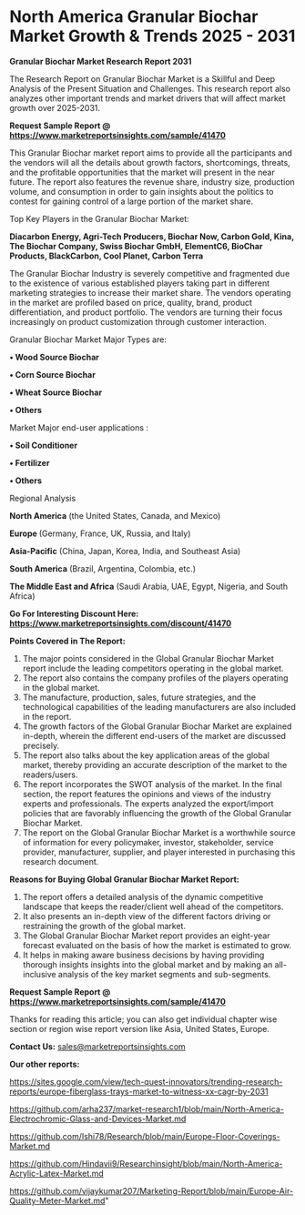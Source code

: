 # North America Granular Biochar Market Growth & Trends 2025 - 2031

<strong>Granular Biochar Market Research Report 2031</strong>

The Research Report on Granular Biochar Market is a Skillful and Deep Analysis of the Present Situation and Challenges. This research report also analyzes other important trends and market drivers that will affect market growth over 2025-2031.

<strong>Request Sample Report @ <a href=https://www.marketreportsinsights.com/sample/41470>https://www.marketreportsinsights.com/sample/41470</a></strong>

This Granular Biochar market report aims to provide all the participants and the vendors will all the details about growth factors, shortcomings, threats, and the profitable opportunities that the market will present in the near future. The report also features the revenue share, industry size, production volume, and consumption in order to gain insights about the politics to contest for gaining control of a large portion of the market share.

Top Key Players in the Granular Biochar Market:

<strong>Diacarbon Energy, Agri-Tech Producers, Biochar Now, Carbon Gold, Kina, The Biochar Company, Swiss Biochar GmbH, ElementC6, BioChar Products, BlackCarbon, Cool Planet, Carbon Terra</strong>

The Granular Biochar Industry is severely competitive and fragmented due to the existence of various established players taking part in different marketing strategies to increase their market share. The vendors operating in the market are profiled based on price, quality, brand, product differentiation, and product portfolio. The vendors are turning their focus increasingly on product customization through customer interaction.

Granular Biochar Market Major Types are:

<strong>•  Wood Source Biochar

•  Corn Source Biochar

•  Wheat Source Biochar

•  Others</strong>

Market Major end-user applications :

<strong>•  Soil Conditioner

•  Fertilizer

•  Others</strong>

Regional Analysis

</u><strong><b>North America</b></strong> (the United States, Canada, and Mexico)

<strong><b>Europe </b></strong>(Germany, France, UK, Russia, and Italy)

<strong><b>Asia-Pacific</b></strong> (China, Japan, Korea, India, and Southeast Asia)

<strong><b>South America</b></strong> (Brazil, Argentina, Colombia, etc.)

<strong><b>The Middle East and Africa</b></strong> (Saudi Arabia, UAE, Egypt, Nigeria, and South Africa)

<strong>Go For Interesting Discount Here: <a href=https://www.marketreportsinsights.com/discount/41470>https://www.marketreportsinsights.com/discount/41470</a></strong>

<strong>Points Covered in The Report:</strong>
<ol>
  <li>The major points considered in the Global Granular Biochar Market report include the leading competitors operating in the global market.</li>
  <li>The report also contains the company profiles of the players operating in the global market.</li>
  <li>The manufacture, production, sales, future strategies, and the technological capabilities of the leading manufacturers are also included in the report.</li>
  <li>The growth factors of the Global Granular Biochar Market are explained in-depth, wherein the different end-users of the market are discussed precisely.</li>
  <li>The report also talks about the key application areas of the global market, thereby providing an accurate description of the market to the readers/users.</li>
  <li>The report incorporates the SWOT analysis of the market. In the final section, the report features the opinions and views of the industry experts and professionals. The experts analyzed the export/import policies that are favorably influencing the growth of the Global Granular Biochar Market.</li>
  <li>The report on the Global Granular Biochar Market is a worthwhile source of information for every policymaker, investor, stakeholder, service provider, manufacturer, supplier, and player interested in purchasing this research document.</li>
</ol>
<strong>Reasons for Buying Global Granular Biochar Market Report:</strong>

<ol>
  <li>The report offers a detailed analysis of the dynamic competitive landscape that keeps the reader/client well ahead of the competitors.</li>
  <li>It also presents an in-depth view of the different factors driving or restraining the growth of the global market.</li>
  <li>The Global Granular Biochar Market report provides an eight-year forecast evaluated on the basis of how the market is estimated to grow.</li>
  <li>It helps in making aware business decisions by having providing thorough insights insights into the global market and by making an all-inclusive analysis of the key market segments and sub-segments.</li>
</ol>
<strong>Request Sample Report @ <a href=https://www.marketreportsinsights.com/sample/41470>https://www.marketreportsinsights.com/sample/41470</a></strong>


Thanks for reading this article; you can also get individual chapter wise section or region wise report version like Asia, United States, Europe.

<strong>Contact Us:</strong>
sales@marketreportsinsights.com

<strong>Our other reports:</strong>

<a href=https://sites.google.com/view/tech-quest-innovators/trending-research-reports/europe-fiberglass-trays-market-to-witness-xx-cagr-by-2031>https://sites.google.com/view/tech-quest-innovators/trending-research-reports/europe-fiberglass-trays-market-to-witness-xx-cagr-by-2031</a>

<a href=https://github.com/arha237/market-research1/blob/main/North-America-Electrochromic-Glass-and-Devices-Market.md>https://github.com/arha237/market-research1/blob/main/North-America-Electrochromic-Glass-and-Devices-Market.md</a>

<a href=https://github.com/Ishi78/Research/blob/main/Europe-Floor-Coverings-Market.md>https://github.com/Ishi78/Research/blob/main/Europe-Floor-Coverings-Market.md</a>

<a href=https://github.com/Hindavii9/Researchinsight/blob/main/North-America-Acrylic-Latex-Market.md>https://github.com/Hindavii9/Researchinsight/blob/main/North-America-Acrylic-Latex-Market.md</a>

<a href=https://github.com/vijaykumar207/Marketing-Report/blob/main/Europe-Air-Quality-Meter-Market.md>https://github.com/vijaykumar207/Marketing-Report/blob/main/Europe-Air-Quality-Meter-Market.md</a>"
